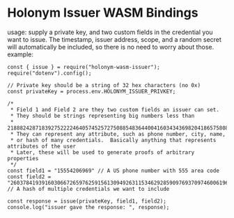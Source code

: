 # Holonym Issuer WASM Bindings
usage:
supply a private key, and two custom fields in the credential you want to issue. The timestamp, issuer address, scope, and a random secret will automatically be included, so there is no need to worry about those.
example: 
```
const { issue } = require("holonym-wasm-issuer");
require("dotenv").config();

// Private key should be a string of 32 hex characters (no 0x)
const privateKey = process.env.HOLONYM_ISSUER_PRIVKEY;

/* 
 * Field 1 and Field 2 are they two custom fields an issuer can set. 
 * They should be strings representing big numbers less than 
 * 21888242871839275222246405745257275088548364400416034343698204186575808495617
 * They can represent any attribute, such as phone number, city, name, 
 * or hash of many credentials.  Basically anything that represents attributes of the user
 * Later, these will be used to generate proofs of arbitrary properties
 */
const field1 = "15554206969" // A US phone number with 555 area code
const field2 = "2603784193916030667265976259156130949263115346292859097693709746006196410223" // A hash of multiple credentials we want to include

const response = issue(privateKey, field1, field2);
console.log("issuer gave the response: ", response);
```

